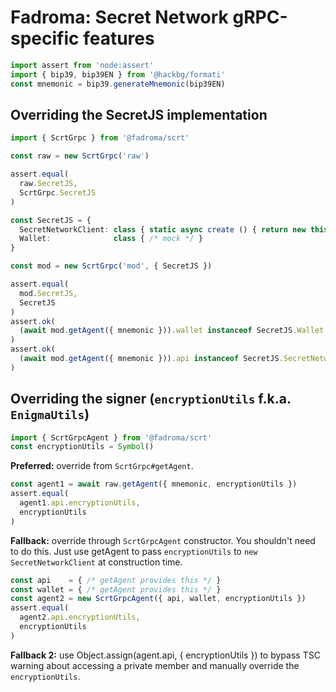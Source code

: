 # Fadroma: Secret Network gRPC-specific features

```typescript
import assert from 'node:assert'
import { bip39, bip39EN } from '@hackbg/formati'
const mnemonic = bip39.generateMnemonic(bip39EN)
```

## Overriding the SecretJS implementation

```typescript
import { ScrtGrpc } from '@fadroma/scrt'

const raw = new ScrtGrpc('raw')

assert.equal(
  raw.SecretJS,
  ScrtGrpc.SecretJS
)

const SecretJS = {
  SecretNetworkClient: class { static async create () { return new this () } }
  Wallet:              class { /* mock */ }
}

const mod = new ScrtGrpc('mod', { SecretJS })

assert.equal(
  mod.SecretJS,
  SecretJS
)
assert.ok(
  (await mod.getAgent({ mnemonic })).wallet instanceof SecretJS.Wallet
)
assert.ok(
  (await mod.getAgent({ mnemonic })).api instanceof SecretJS.SecretNetworkClient
)
```

## Overriding the signer (`encryptionUtils` f.k.a. `EnigmaUtils`)

```typescript
import { ScrtGrpcAgent } from '@fadroma/scrt'
const encryptionUtils = Symbol()
```

**Preferred:** override from `ScrtGrpc#getAgent`.

```typescript
const agent1 = await raw.getAgent({ mnemonic, encryptionUtils })
assert.equal(
  agent1.api.encryptionUtils,
  encryptionUtils
)
```

**Fallback:** override through `ScrtGrpcAgent` constructor.
You shouldn't need to do this. Just use getAgent to pass `encryptionUtils` to
`new SecretNetworkClient` at construction time.

```typescript
const api    = { /* getAgent provides this */ }
const wallet = { /* getAgent provides this */ }
const agent2 = new ScrtGrpcAgent({ api, wallet, encryptionUtils })
assert.equal(
  agent2.api.encryptionUtils,
  encryptionUtils
)
```

**Fallback 2:** use Object.assign(agent.api, { encryptionUtils })
to bypass TSC warning about accessing a private member and manually override
the `encryptionUtils`.
